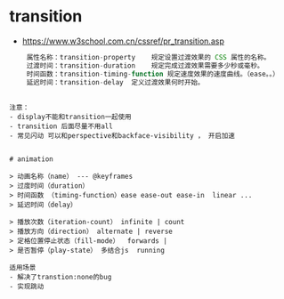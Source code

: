 


# transition

 - https://www.w3school.com.cn/cssref/pr_transition.asp


   ```js
    属性名称：transition-property	规定设置过渡效果的 CSS 属性的名称。
    过渡时间：transition-duration	规定完成过渡效果需要多少秒或毫秒。
    时间函数：transition-timing-function	规定速度效果的速度曲线。（ease。。）
    延迟时间：transition-delay  定义过渡效果何时开始。
  ```

  注意：
  - display不能和transition一起使用
  - transition 后面尽量不用all
  - 常见闪动 可以和perspective和backface-visibility ， 开启加速


# animation

> 动画名称（name） --- @keyframes
> 过度时间（duration）
> 时间函数 （timing-function）ease ease-out ease-in  linear ... 
> 延迟时间（delay）

> 播放次数（iteration-count） infinite | count
> 播放方向（direction） alternate | reverse
> 定格位置停止状态（fill-mode）  forwards | 
> 是否暂停（play-state） 多结合js  running

适用场景
- 解决了transtion:none的bug
- 实现跳动
